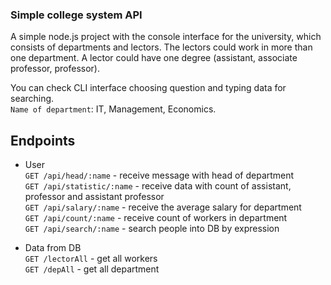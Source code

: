 ### Simple college system API

A simple node.js project with the console interface for the university, which consists of departments and lectors. The lectors could work in more than one department. A lector could have one degree (assistant, associate professor, professor).

You can check CLI interface choosing question and typing data for searching.  
`Name of department`: IT, Management, Economics.

## Endpoints

- User  
  `GET /api/head/:name` - receive message with head of department  
  `GET /api/statistic/:name` - receive data with count of assistant, professor and assistant professor  
  `GET /api/salary/:name` - receive the average salary for department  
  `GET /api/count/:name` - receive count of workers in department  
  `GET /api/search/:name` - search people into DB by expression

- Data from DB  
  `GET /lectorAll` - get all workers  
  `GET /depAll` - get all department
